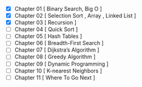 - [x]  Chapter 01 [ Binary Search, Big O ]
- [x]  Chapter 02 [ Selection Sort , Array , Linked List ]
- [x]  Chapter 03 [ Recursion ]
- [ ]  Chapter 04 [ Quick Sort ]
- [ ]  Chapter 05 [ Hash Tables ]
- [ ]  Chapter 06 [ Breadth-First Search ]
- [ ]  Chapter 07 [ Dijkstra’s Algorithm ]
- [ ]  Chapter 08 [ Greedy Algorithm ]
- [ ]  Chapter 09 [ Dynamic Programming ]
- [ ]  Chapter 10 [ K-nearest Neighbors ]
- [ ]  Chapter 11 [ Where To Go Next ]